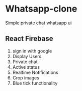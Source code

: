 # Whatsapp-clone

Simple private chat whatsapp ui

## React Firebase

1. sign in with google
2. Display Users
3. Private chat
4. Active status
5. Realtime Notifications
6. Crop images
7. Blue tick functionality
